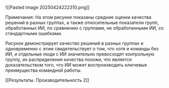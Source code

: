 ![[Pasted image 20250424222310.png]]

Примечания: На этом рисунке показаны средние оценки качества решений в разных группах, а также относительные показатели групп, обработанных ИИ, по сравнению с группами, не обработанными ИИ, со стандартными ошибками.

Рисунок демонстрирует качество решений в разных группах и одновременно с этим свидетельствует о том, что хотя и команды без ИИ, и отдельные люди с ИИ значительно превосходят контрольную группу, их распределения качества похожи, что является доказательством того, что ИИ может воспроизводить ключевые преимущества командной работы. 

[[Результаты. Производительность 2]]